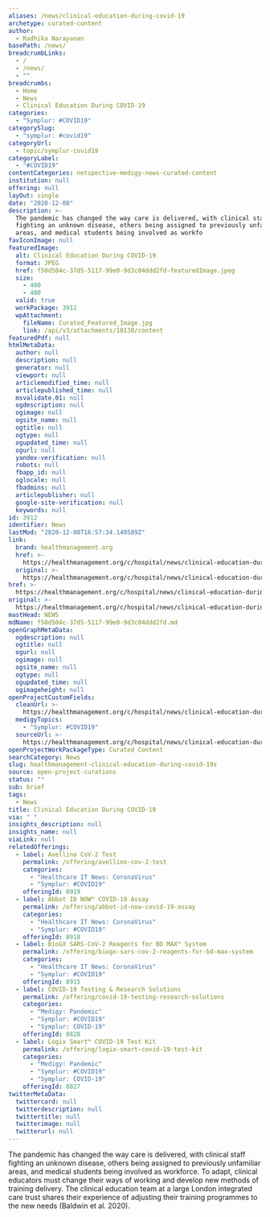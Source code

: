 ```yaml
---
aliases: /news/clinical-education-during-covid-19
archetype: curated-content
author:
  - Radhika Narayanan
basePath: /news/
breadcrumbLinks:
  - /
  - /news/
  - ""
breadcrumbs:
  - Home
  - News
  - Clinical Education During COVID-19
categories:
  - "Symplur: #COVID19"
categorySlug:
  - "symplur: #covid19"
categoryUrl:
  - topic/symplur-covid19
categoryLabel:
  - "#COVID19"
contentCategories: netspective-medigy-news-curated-content
institution: null
offering: null
layOut: single
date: "2020-12-08"
description: >-
  The pandemic has changed the way care is delivered, with clinical staff
  fighting an unknown disease, others being assigned to previously unfamiliar
  areas, and medical students being involved as workfo
favIconImage: null
featuredImage:
  alt: Clinical Education During COVID-19
  format: JPEG
  href: f50d504c-37d5-5117-99e0-9d3c04ddd2fd-featuredImage.jpeg
  size:
    - 400
    - 400
  valid: true
  workPackage: 3912
  wpAttachment:
    fileName: Curated_Featured_Image.jpg
    link: /api/v3/attachments/10130/content
featuredPdf: null
htmlMetaData:
  author: null
  description: null
  generator: null
  viewport: null
  articlemodified_time: null
  articlepublished_time: null
  msvalidate.01: null
  ogdescription: null
  ogimage: null
  ogsite_name: null
  ogtitle: null
  ogtype: null
  ogupdated_time: null
  ogurl: null
  yandex-verification: null
  robots: null
  fbapp_id: null
  oglocale: null
  fbadmins: null
  articlepublisher: null
  google-site-verification: null
  keywords: null
id: 3912
identifier: News
lastMod: "2020-12-08T16:57:34.149589Z"
link:
  brand: healthmanagement.org
  href: >-
    https://healthmanagement.org/c/hospital/news/clinical-education-during-covid-19
  original: >-
    https://healthmanagement.org/c/hospital/news/clinical-education-during-covid-19
href: >-
  https://healthmanagement.org/c/hospital/news/clinical-education-during-covid-19
original: >-
  https://healthmanagement.org/c/hospital/news/clinical-education-during-covid-19
mastHead: NEWS
mdName: f50d504c-37d5-5117-99e0-9d3c04ddd2fd.md
openGraphMetaData:
  ogdescription: null
  ogtitle: null
  ogurl: null
  ogimage: null
  ogsite_name: null
  ogtype: null
  ogupdated_time: null
  ogimageheight: null
openProjectCustomFields:
  cleanUrl: >-
    https://healthmanagement.org/c/hospital/news/clinical-education-during-covid-19
  medigyTopics:
    - "Symplur: #COVID19"
  sourceUrl: >-
    https://healthmanagement.org/c/hospital/news/clinical-education-during-covid-19
openProjectWorkPackageType: Curated Content
searchCategory: News
slug: healthmanagement-clinical-education-during-covid-19s
source: open-project-curations
status: ""
sub: brief
tags:
  - News
title: Clinical Education During COVID-19
via: " "
insights_description: null
insights_name: null
viaLink: null
relatedOfferings:
  - label: Avellino CoV-2 Test
    permalink: /offering/avellino-cov-2-test
    categories:
      - "Healthcare IT News: CoronaVirus"
      - "Symplur: #COVID19"
    offeringId: 8919
  - label: Abbot ID NOW™ COVID-19 Assay
    permalink: /offering/abbot-id-now-covid-19-assay
    categories:
      - "Healthcare IT News: CoronaVirus"
      - "Symplur: #COVID19"
    offeringId: 8918
  - label: BioGX SARS-CoV-2 Reagents for BD MAX™ System
    permalink: /offering/biogx-sars-cov-2-reagents-for-bd-max-system
    categories:
      - "Healthcare IT News: CoronaVirus"
      - "Symplur: #COVID19"
    offeringId: 8915
  - label: COVID-19 Testing & Research Solutions
    permalink: /offering/covid-19-testing-research-solutions
    categories:
      - "Medigy: Pandemic"
      - "Symplur: #COVID19"
      - "Symplur: COVID-19"
    offeringId: 8828
  - label: Logix Smart™ COVID-19 Test Kit
    permalink: /offering/logix-smart-covid-19-test-kit
    categories:
      - "Medigy: Pandemic"
      - "Symplur: #COVID19"
      - "Symplur: COVID-19"
    offeringId: 8827
twitterMetaData:
  twittercard: null
  twitterdescription: null
  twittertitle: null
  twitterimage: null
  twitterurl: null
---
```


<p>The pandemic has changed the way care is delivered, with clinical staff fighting an unknown disease, others being assigned to previously unfamiliar areas, and medical students being involved as workforce. To adapt, clinical educators must change their ways of working and develop new methods of training delivery. The clinical education team at a large London integrated care trust shares their experience of adjusting their training programmes to the new needs (Baldwin et al. 2020).</p>

